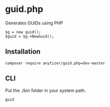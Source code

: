 # guid.php

Generates GUIDs using PHP

    $g = new guid();
    $guid = $g->NewGuid();


## Installation

    composer require anytizer/guid.php=dev-master

## CLI
Put the ./bin folder in your system path.

	guid

